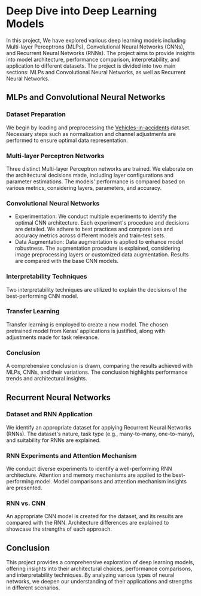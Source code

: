 # Deep Dive into Deep Learning Models

In this project, We have explored various deep learning models including Multi-layer Perceptrons (MLPs), Convolutional Neural Networks (CNNs), and Recurrent Neural Networks (RNNs). The project aims to provide insights into model architecture, performance comparison, interpretability, and application to different datasets.  The project is divided into two main sections: MLPs and Convolutional Neural Networks, as well as Recurrent Neural Networks.

## MLPs and Convolutional Neural Networks

### Dataset Preparation

We begin by loading and preprocessing the [Vehicles-in-accidents](https://github.com/Cogito2012/CarCrashDataset#overview) dataset. Necessary steps such as normalization and channel adjustments are performed to ensure optimal data representation.

### Multi-layer Perceptron Networks

Three distinct Multi-layer Perceptron networks are trained. We elaborate on the architectural decisions made, including layer configurations and parameter estimations. The models' performance is compared based on various metrics, considering layers, parameters, and accuracy.

### Convolutional Neural Networks

- Experimentation: We conduct multiple experiments to identify the optimal CNN architecture. Each experiment's procedure and decisions are detailed. We adhere to best practices and compare loss and accuracy metrics across different models and train-test sets.
- Data Augmentation: Data augmentation is applied to enhance model robustness. The augmentation procedure is explained, considering image preprocessing layers or customized data augmentation. Results are compared with the base CNN models.

### Interpretability Techniques

Two interpretability techniques are utilized to explain the decisions of the best-performing CNN model. 

### Transfer Learning

Transfer learning is employed to create a new model. The chosen pretrained model from Keras' applications is justified, along with adjustments made for task relevance.

### Conclusion

A comprehensive conclusion is drawn, comparing the results achieved with MLPs, CNNs, and their variations. The conclusion highlights performance trends and architectural insights.

## Recurrent Neural Networks

### Dataset and RNN Application

We identify an appropriate dataset for applying Recurrent Neural Networks (RNNs). The dataset's nature, task type (e.g., many-to-many, one-to-many), and suitability for RNNs are explained.

### RNN Experiments and Attention Mechanism

We conduct diverse experiments to identify a well-performing RNN architecture. Attention and memory mechanisms are applied to the best-performing model. Model comparisons and attention mechanism insights are presented.

### RNN vs. CNN

An appropriate CNN model is created for the dataset, and its results are compared with the RNN. Architecture differences are explained to showcase the strengths of each approach.

## Conclusion

This project provides a comprehensive exploration of deep learning models, offering insights into their architectural choices, performance comparisons, and interpretability techniques. By analyzing various types of neural networks, we deepen our understanding of their applications and strengths in different scenarios.
